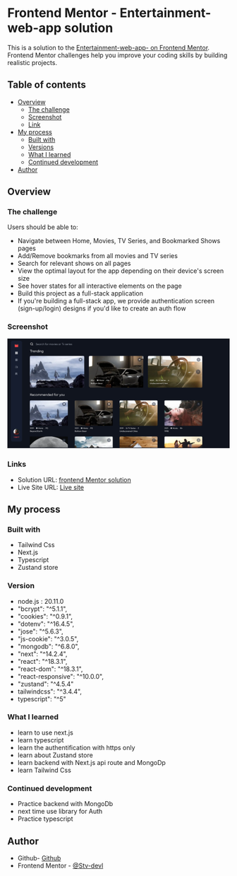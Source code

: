 # Frontend Mentor - Entertainment-web-app solution

This is a solution to the [Entertainment-web-app- on Frontend Mentor](https://www.frontendmentor.io/challenges/entertainment-web-app-J-UhgAW1X). Frontend Mentor challenges help you improve your coding skills by building realistic projects.

## Table of contents

- [Overview](#overview)
  - [The challenge](#the-challenge)
  - [Screenshot](#screenshot)
  - [Link](#link)
- [My process](#my-process)
  - [Built with](#built-with)
  - [Versions](#versions)
  - [What I learned](#what-i-learned)
  - [Continued development](#continued-development)
- [Author](#author)

## Overview

### The challenge

Users should be able to:

- Navigate between Home, Movies, TV Series, and Bookmarked Shows pages
- Add/Remove bookmarks from all movies and TV series
- Search for relevant shows on all pages
- View the optimal layout for the app depending on their device's screen size
- See hover states for all interactive elements on the page
- Build this project as a full-stack application
- If you're building a full-stack app, we provide authentication screen (sign-up/login) designs if you'd like to create an auth flow

### Screenshot

![](./Screenshot.png)

### Links

- Solution URL: [frontend Mentor solution](https://www.frontendmentor.io/solutions/)
- Live Site URL: [Live site](https://entertainment-web-app-five.vercel.app/)

## My process

### Built with

- Tailwind Css
- Next.js
- Typescript
- Zustand store

### Version

- node.js : 20.11.0
- "bcrypt": "^5.1.1",
- "cookies": "^0.9.1",
- "dotenv": "^16.4.5",
- "jose": "^5.6.3",
- "js-cookie": "^3.0.5",
- "mongodb": "^6.8.0",
- "next": "^14.2.4",
- "react": "^18.3.1",
- "react-dom": "^18.3.1",
- "react-responsive": "^10.0.0",
- "zustand": "^4.5.4"
- tailwindcss": "^3.4.4",
- typescript": "^5"

### What I learned

- learn to use next.js
- learn typescript
- learn the authentification with https only
- learn about Zustand store
- learn backend with Next.js api route and MongoDp
- learn Tailwind Css

### Continued development

- Practice backend with MongoDb
- next time use library for Auth
- Practice typescript

## Author

- Github- [Github](https://github.com/Stv-devl)
- Frontend Mentor - [@Stv-devl](https://www.frontendmentor.io/profile/Stv-devl)
